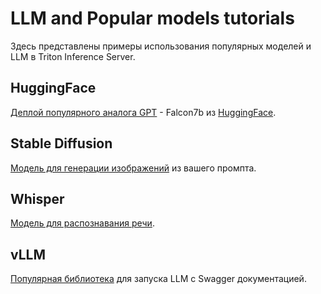 # LLM and Popular models tutorials
Здесь представлены примеры использования популярных моделей и LLM в Triton Inference Server.

## HuggingFace
[Деплой популярного аналога GPT](huggingface/Readme.md) - Falcon7b из [HuggingFace](https://huggingface.co/tiiuae/falcon-7b).

## Stable Diffusion
[Модель для генерации изображений](stable-diffusion/Readme.md) из вашего промпта.

## Whisper  
[Модель для распознавания речи](whisper/Readme.md).

## vLLM
[Популярная библиотека](vLLM/Readme.md) для запуска LLM с Swagger документацией.